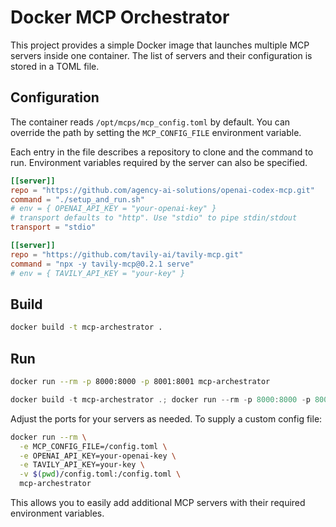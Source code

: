 # Docker MCP Orchestrator

This project provides a simple Docker image that launches multiple MCP servers inside one container. The list of servers and their configuration is stored in a TOML file.

## Configuration

The container reads `/opt/mcps/mcp_config.toml` by default. You can override the path by setting the `MCP_CONFIG_FILE` environment variable.

Each entry in the file describes a repository to clone and the command to run. Environment variables required by the server can also be specified.

```toml
[[server]]
repo = "https://github.com/agency-ai-solutions/openai-codex-mcp.git"
command = "./setup_and_run.sh"
# env = { OPENAI_API_KEY = "your-openai-key" }
# transport defaults to "http". Use "stdio" to pipe stdin/stdout
transport = "stdio"

[[server]]
repo = "https://github.com/tavily-ai/tavily-mcp.git"
command = "npx -y tavily-mcp@0.2.1 serve"
# env = { TAVILY_API_KEY = "your-key" }
```

## Build

```bash
docker build -t mcp-archestrator .
```

## Run

```bash
docker run --rm -p 8000:8000 -p 8001:8001 mcp-archestrator
```
```powershell
docker build -t mcp-archestrator .; docker run --rm -p 8000:8000 -p 8001:8001 mcp-archestrator
```

Adjust the ports for your servers as needed. To supply a custom config file:

```bash
docker run --rm \
  -e MCP_CONFIG_FILE=/config.toml \
  -e OPENAI_API_KEY=your-openai-key \
  -e TAVILY_API_KEY=your-key \
  -v $(pwd)/config.toml:/config.toml \
  mcp-archestrator
```

This allows you to easily add additional MCP servers with their required environment variables.